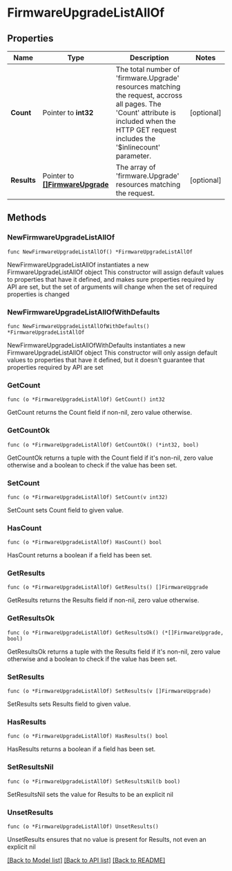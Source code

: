 # FirmwareUpgradeListAllOf

## Properties

Name | Type | Description | Notes
------------ | ------------- | ------------- | -------------
**Count** | Pointer to **int32** | The total number of &#39;firmware.Upgrade&#39; resources matching the request, accross all pages. The &#39;Count&#39; attribute is included when the HTTP GET request includes the &#39;$inlinecount&#39; parameter. | [optional] 
**Results** | Pointer to [**[]FirmwareUpgrade**](firmware.Upgrade.md) | The array of &#39;firmware.Upgrade&#39; resources matching the request. | [optional] 

## Methods

### NewFirmwareUpgradeListAllOf

`func NewFirmwareUpgradeListAllOf() *FirmwareUpgradeListAllOf`

NewFirmwareUpgradeListAllOf instantiates a new FirmwareUpgradeListAllOf object
This constructor will assign default values to properties that have it defined,
and makes sure properties required by API are set, but the set of arguments
will change when the set of required properties is changed

### NewFirmwareUpgradeListAllOfWithDefaults

`func NewFirmwareUpgradeListAllOfWithDefaults() *FirmwareUpgradeListAllOf`

NewFirmwareUpgradeListAllOfWithDefaults instantiates a new FirmwareUpgradeListAllOf object
This constructor will only assign default values to properties that have it defined,
but it doesn't guarantee that properties required by API are set

### GetCount

`func (o *FirmwareUpgradeListAllOf) GetCount() int32`

GetCount returns the Count field if non-nil, zero value otherwise.

### GetCountOk

`func (o *FirmwareUpgradeListAllOf) GetCountOk() (*int32, bool)`

GetCountOk returns a tuple with the Count field if it's non-nil, zero value otherwise
and a boolean to check if the value has been set.

### SetCount

`func (o *FirmwareUpgradeListAllOf) SetCount(v int32)`

SetCount sets Count field to given value.

### HasCount

`func (o *FirmwareUpgradeListAllOf) HasCount() bool`

HasCount returns a boolean if a field has been set.

### GetResults

`func (o *FirmwareUpgradeListAllOf) GetResults() []FirmwareUpgrade`

GetResults returns the Results field if non-nil, zero value otherwise.

### GetResultsOk

`func (o *FirmwareUpgradeListAllOf) GetResultsOk() (*[]FirmwareUpgrade, bool)`

GetResultsOk returns a tuple with the Results field if it's non-nil, zero value otherwise
and a boolean to check if the value has been set.

### SetResults

`func (o *FirmwareUpgradeListAllOf) SetResults(v []FirmwareUpgrade)`

SetResults sets Results field to given value.

### HasResults

`func (o *FirmwareUpgradeListAllOf) HasResults() bool`

HasResults returns a boolean if a field has been set.

### SetResultsNil

`func (o *FirmwareUpgradeListAllOf) SetResultsNil(b bool)`

 SetResultsNil sets the value for Results to be an explicit nil

### UnsetResults
`func (o *FirmwareUpgradeListAllOf) UnsetResults()`

UnsetResults ensures that no value is present for Results, not even an explicit nil

[[Back to Model list]](../README.md#documentation-for-models) [[Back to API list]](../README.md#documentation-for-api-endpoints) [[Back to README]](../README.md)


